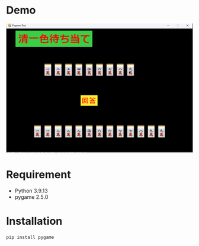 # Demo
![gif](https://github.com/sou553/chinitu_mati/blob/main/test/test.gif)

# Requirement
* Python 3.9.13
* pygame 2.5.0

# Installation

```bash
pip install pygame
```
